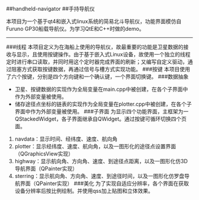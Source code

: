 
##handheld-navigator
##手持导航仪

本项目为一个基于qt4和嵌入式linux系统的简易北斗导航仪，功能界面模仿自Furuno GP30船载导航仪。为学习QtE和C++时做的demo。

----------

###线程
本项目定义为在海船上使用的导航仪，故最重要的功能是卫星数据的接收与显示，且使用按键操作。由于基于嵌入式Linux设备，故使用一个独立的线程定时进行串口读取，并同时用这个定时器完成界面的刷新；又编写自定义驱动，通过阻塞方式获取按键数据，再通过信号与槽方式实现功能。
###按键
本项目使用了六个按键，分别是四个方向键和一个确认键，一个界面切换键。
###数据抽象

 - 卫星、按键数据的实现作为全局变量在main.cpp中被创建，在各个子界面中作为外部变量被使用。
 - 储存途径点坐标的链表的实现作为全局变量在plotter.cpp中被创建，在各个子界面中作为外部变量被使用。
###子界面
为显示四个功能界面，主框架为一QStackedWidget，各子界面继承自QWidget。通过按键可循环切换四个页面。

1. navdata：显示时间、经纬度、速度、航向角
2. plotter：显示经纬度、速度、航向角，以及一图形化的途径点设置界面（QGraphicsView实现）
3. highway：显示航向角、方向角、速度、到途径点距离，以及一图形化仿3D导航界面（QPainter实现）
4. sterring：显示航向角、方向角、速度、到途径时间，以及一图形化仿罗盘导航界面（QPainter实现）
###美化
为了实现自适应分辨率，各个界面在获取设备分辨率后按比例绘制。并使用qss加上贴图和立体效果。





